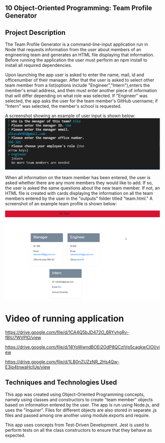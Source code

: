 ## 10 Object-Oriented Programming: Team Profile Generator

## Project Description

The Team Profile Generator is a command-line-input application run in Node that requests information from the user about members of an engineering team and generates an HTML file displaying that information. Before running the application the user must perform an npm install to install all required dependencies.

Upon launching the app user is asked to enter the name, mail, id and officenumber of their manager. After that the user is asked to select other team member from a list(options include "Engineer","Intern"),enters the member's email address, and then must enter another piece of information that will differ depending on what role was selected. If "Engineer" was selected, the app asks the user for the team member's GitHub username; if "Intern" was selected, the member's school is requested.

A screenshot showing an example of user input is shown below:
![screenshot](./Assets/Team-profile-generator.png)

When all information on the team member has been entered, the user is asked whether there are any more members they would like to add. If so, the user is asked the same questions about the new team member. If not, an HTML file is created with cards displaying the information on all the team members entered by the user in the "outputs" folder titled "team.html." A screenshot of an example team profile is shown below:

![screenshot](./Assets/Team%20Profile.png)

# Video of running application

https://drive.google.com/file/d/1CA4Q5bJD472O_6RYyhgRv-fBlU7WVPlD/view

https://drive.google.com/file/d/18YoWwndBOEi2OdP8QCzIVp5cagkwCIOI/view

https://drive.google.com/file/d/1LB0nZUZzNR_2Hs4Qw-E3ip4tnwaHcIUe/view

## Techniques and Technologies Used

This app was created using Object-Oriented Programming concepts, namely using classes and constructors to create "team member" objects based on information entered by the user. The app is run using Node.js, and uses the "Inquirer". Files for different objects are also stored in separate .js files and passed among one another using module.exports and require.

This app uses concepts from Test-Driven Development. Jest is used to perform tests on all the class constructors to ensure that they behave as expected.













